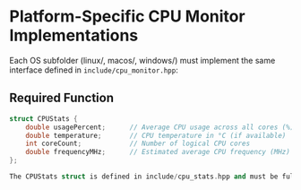 # Platform-Specific CPU Monitor Implementations

Each OS subfolder (linux/, macos/, windows/) must implement the same interface defined in `include/cpu_monitor.hpp`:

## Required Function

```cpp
struct CPUStats {
    double usagePercent;      // Average CPU usage across all cores (%)
    double temperature;       // CPU temperature in °C (if available)
    int coreCount;            // Number of logical CPU cores
    double frequencyMHz;      // Estimated average CPU frequency (MHz)
};

The CPUStats struct is defined in include/cpu_stats.hpp and must be fully populated with the following fields (use -1.0 where not available):
